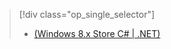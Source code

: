 > [!div class="op_single_selector"]
>- [(Windows 8.x Store C# | .NET)](../articles/mobile-services/mobile-services-dotnet-backend-windows-store-dotnet-aad-rbac.md)

<!---HONumber=82-->